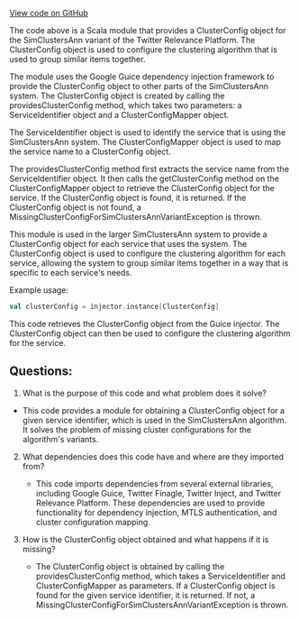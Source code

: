 [View code on GitHub](https://github.com/misbahsy/the-algorithm/simclusters-ann/server/src/main/scala/com/twitter/simclustersann/modules/ClusterConfigModule.scala)

The code above is a Scala module that provides a ClusterConfig object for the SimClustersAnn variant of the Twitter Relevance Platform. The ClusterConfig object is used to configure the clustering algorithm that is used to group similar items together. 

The module uses the Google Guice dependency injection framework to provide the ClusterConfig object to other parts of the SimClustersAnn system. The ClusterConfig object is created by calling the providesClusterConfig method, which takes two parameters: a ServiceIdentifier object and a ClusterConfigMapper object. 

The ServiceIdentifier object is used to identify the service that is using the SimClustersAnn system. The ClusterConfigMapper object is used to map the service name to a ClusterConfig object. 

The providesClusterConfig method first extracts the service name from the ServiceIdentifier object. It then calls the getClusterConfig method on the ClusterConfigMapper object to retrieve the ClusterConfig object for the service. If the ClusterConfig object is found, it is returned. If the ClusterConfig object is not found, a MissingClusterConfigForSimClustersAnnVariantException is thrown. 

This module is used in the larger SimClustersAnn system to provide a ClusterConfig object for each service that uses the system. The ClusterConfig object is used to configure the clustering algorithm for each service, allowing the system to group similar items together in a way that is specific to each service's needs. 

Example usage:

```scala
val clusterConfig = injector.instance[ClusterConfig]
```

This code retrieves the ClusterConfig object from the Guice injector. The ClusterConfig object can then be used to configure the clustering algorithm for the service.
## Questions: 
 1. What is the purpose of this code and what problem does it solve?
   - This code provides a module for obtaining a ClusterConfig object for a given service identifier, which is used in the SimClustersAnn algorithm. It solves the problem of missing cluster configurations for the algorithm's variants.

2. What dependencies does this code have and where are they imported from?
   - This code imports dependencies from several external libraries, including Google Guice, Twitter Finagle, Twitter Inject, and Twitter Relevance Platform. These dependencies are used to provide functionality for dependency injection, MTLS authentication, and cluster configuration mapping.

3. How is the ClusterConfig object obtained and what happens if it is missing?
   - The ClusterConfig object is obtained by calling the providesClusterConfig method, which takes a ServiceIdentifier and ClusterConfigMapper as parameters. If a ClusterConfig object is found for the given service identifier, it is returned. If not, a MissingClusterConfigForSimClustersAnnVariantException is thrown.